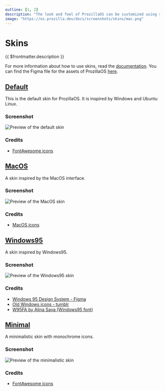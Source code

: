 ```yaml
---
outline: [1, 2]
description: "The look and feel of ProzillaOS can be customized using skins. Skins mainly consist of custom assets and stylesheets."
image: "https://os.prozilla.dev/docs/screenshots/skins/mac.png"
---
```


# Skins

{{ $frontmatter.description }}

For more information about how to use skins, read the [documentation](../reference/skins/classes/skin). You can find the Figma file for the assets of ProzillaOS [here](https://www.figma.com/community/file/1432317697123280442/prozillaos-design-system).

## [Default](https://os.prozilla.dev/)

This is the default skin for ProzillaOS. It is inspired by Windows and Ubuntu Linux.

### Screenshot

![Preview of the default skin](https://os.prozilla.dev/assets/screenshots/screenshot-files-info-taskbar-desktop.png)

### Credits

- [FontAwesome icons](https://fontawesome.com/)

## [MacOS](https://os.prozilla.dev/?skin=mac)

A skin inspired by the MacOS interface.

### Screenshot

![Preview of the MacOS skin](/screenshots/skins/mac.png)

### Credits

- [MacOS icons](https://macosicons.com/)

## [Windows95](https://os.prozilla.dev/?skin=win95)

A skin inspired by Windows95.

### Screenshot

![Preview of the Windows95 skin](/screenshots/skins/windows95.png)

### Credits

- [Windows 95 Design System - Figma](https://www.figma.com/community/file/914263431963912367/windows-95-design-system)
- [Old Windows icons - tumblr](https://oldwindowsicons.tumblr.com/tagged/windows%2095)
- [W95FA by Alina Sava (Windows95 font)](https://fontsarena.com/w95fa-by-alina-sava/)

## [Minimal](https://os.prozilla.dev/?skin=minimal)

A minimalistic skin with monochrome icons.

### Screenshot

![Preview of the minimalistic skin](/screenshots/skins/minimal.png)

### Credits

- [FontAwesome icons](https://fontawesome.com/)
